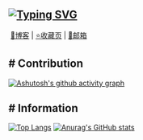 [![Typing SVG](https://readme-typing-svg.demolab.com?font=Fira+Code&pause=1000&color=F76400&center=true&vCenter=true&width=435&lines=%E2%80%9CHello%E2%80%9D;%22This+is+Yuzi_ska+Information%22)](https://git.io/typing-svg)
------

​                                                               [🍟博客](https://web.yuzia.fun) | [⭐收藏页](https://page.yuzia.fun) | [📧邮箱](mailto:yuzi@skana.cn) 

## # Contribution

[![Ashutosh's github activity graph](https://github-readme-activity-graph.vercel.app/graph?username=yuzi-ska&theme=vue)](https://github.com/ashutosh00710/github-readme-activity-graph)



## # Information

[![Top Langs](https://github-readme-stats.vercel.app/api/top-langs/?username=yuzi-ska)](https://github.com/anuraghazra/github-readme-stats)       [![Anurag's GitHub stats](https://github-readme-stats.vercel.app/api?username=yuzi-ska)](https://github.com/anuraghazra/github-readme-stats)

